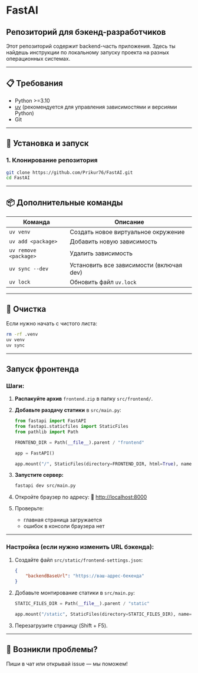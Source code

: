 # FastAI

## Репозиторий для бэкенд-разработчиков

Этот репозиторий содержит backend-часть приложения. Здесь ты найдешь инструкции по локальному запуску проекта на разных операционных системах.

---

## 📋 Требования

- Python >=3.10
- [uv](https://docs.astral.sh/uv/) (рекомендуется для управления зависимостями и версиями Python)
- Git

---

## 🚀 Установка и запуск

### 1. Клонирование репозитория

```bash
git clone https://github.com/Prikur76/FastAI.git
cd FastAI
```

---

## 📦 Дополнительные команды

| Команда                     | Описание                          |
|-----------------------------|-----------------------------------|
| `uv venv`                   | Создать новое виртуальное окружение |
| `uv add <package>`          | Добавить новую зависимость        |
| `uv remove <package>`       | Удалить зависимость               |
| `uv sync --dev`             | Установить все зависимости (включая dev) |
| `uv lock`                   | Обновить файл `uv.lock`           |

---

## 🧼 Очистка

Если нужно начать с чистого листа:

```bash
rm -rf .venv
uv venv
uv sync
```

---

## Запуск фронтенда

### Шаги:

1. **Распакуйте архив** `frontend.zip` в папку `src/frontend/`.

2. **Добавьте раздачу статики** в `src/main.py`:
   ```python
   from fastapi import FastAPI
   from fastapi.staticfiles import StaticFiles
   from pathlib import Path

   FRONTEND_DIR = Path(__file__).parent / "frontend"

   app = FastAPI()

   app.mount("/", StaticFiles(directory=FRONTEND_DIR, html=True), name="frontend")
   ```

3. **Запустите сервер:**
   ```bash
   fastapi dev src/main.py
   ```

4. Откройте браузер по адресу:
   🔗 [http://localhost:8000](http://localhost:8000)

5. Проверьте:
   - главная страница загружается
   - ошибок в консоли браузера нет

---

### Настройка (если нужно изменить URL бэкенда):

1. Создайте файл `src/static/frontend-settings.json`:

    ```json
    {
        "backendBaseUrl": "https://ваш-адрес-бекенда"
    }
    ```

2. Добавьте монтирование статики в `src/main.py`:

    ```python
    STATIC_FILES_DIR = Path(__file__).parent / "static"

    app.mount("/static", StaticFiles(directory=STATIC_FILES_DIR), name="static-files")
    ```

3. Перезагрузите страницу (Shift + F5).

---

## 🤝 Возникли проблемы?

Пиши в чат или открывай issue — мы поможем!
